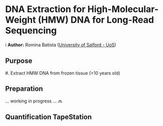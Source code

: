 DNA Extraction for High-Molecular-Weight (HMW) DNA for Long-Read Sequencing
==========================================

:information_source: **Author:** Romina Batista ([University of Salford - UoS](https://hub.salford.ac.uk/rotcotm/))


Purpose
-------
#. Extract HMW DNA from frozen tissue (>10 years old)


Preparation
-----------
... working in progress ... :soon:


Quantification TapeStation
-----------
